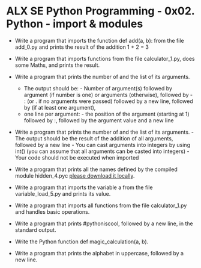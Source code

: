 # ALX SE Python Programming - 0x02. Python - import & modules


* Write a program that imports the function def add(a, b): from the file add_0.py and prints the result of the addition 1 + 2 = 3
  
* Write a program that imports functions from the file calculator_1.py, does some Maths, and prints the result.

* Write a program that prints the number of and the list of its arguments.
  * The output should be:
          - Number of argument(s) followed by argument (if number is one) or arguments (otherwise), followed by
          - : (or . if no arguments were passed) followed by a new line, followed by (if at least one argument),
  * one line per argument:
          - the position of the argument (starting at 1) followed by :, followed by the argument value and a new line

* Write a program that prints the number of and the list of its arguments.
      - The output should be the result of the addition of all arguments, followed by a new line
      - You can cast arguments into integers by using int() (you can assume that all arguments can be casted into integers)
      - Your code should not be executed when imported

* Write a program that prints all the names defined by the compiled module hidden_4.pyc [please download it locally](https://github.com/holbertonschool/0x02.py/raw/master/hidden_4.pyc).

* Write a program that imports the variable a from the file variable_load_5.py and prints its value.

* Write a program that imports all functions from the file calculator_1.py and handles basic operations.

* Write a program that prints #pythoniscool, followed by a new line, in the standard output.

* Write the Python function def magic_calculation(a, b).

* Write a program that prints the alphabet in uppercase, followed by a new line.
